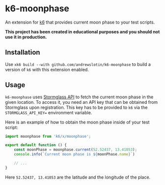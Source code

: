 k6-moonphase
============

An extension for [k6](https://k6.io) that provides current moon phase to your test scripts.

**This project has been created in educational purposes and you should not use it in production.**

Installation
------------

Use `xk6 build --with github.com/andrewslotin/k6-moonphase` to build a version of `k6` with this extension enabled.

Usage
-----

`k6-moonphase` uses [Stormglass API](https://stormglass.io/) to fetch the current moon phase in the given location. To access it, you need an API key that can be obtained from Stormglass upon registration. This key has to be provided to `k6` via the `STORMGLASS_API_KEY=` environment variable.

Here is an example of how to obtain the moon phase inside of your test script:

```javascript
import moonphase from 'k6/x/moonphase';

export default function () {
    const moonPhase = moonphase.current(52.52437, 13.41053);
    console.info(`Current moon phase is ${moonPhase.name}`)

    // ...
}
```

Here `52.52437, 13.41053` are the latitude and the longitude of the place.
